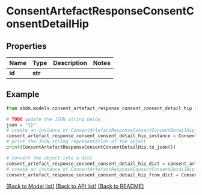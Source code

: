 # ConsentArtefactResponseConsentConsentDetailHip


## Properties

Name | Type | Description | Notes
------------ | ------------- | ------------- | -------------
**id** | **str** |  | 

## Example

```python
from abdm.models.consent_artefact_response_consent_consent_detail_hip import ConsentArtefactResponseConsentConsentDetailHip

# TODO update the JSON string below
json = "{}"
# create an instance of ConsentArtefactResponseConsentConsentDetailHip from a JSON string
consent_artefact_response_consent_consent_detail_hip_instance = ConsentArtefactResponseConsentConsentDetailHip.from_json(json)
# print the JSON string representation of the object
print(ConsentArtefactResponseConsentConsentDetailHip.to_json())

# convert the object into a dict
consent_artefact_response_consent_consent_detail_hip_dict = consent_artefact_response_consent_consent_detail_hip_instance.to_dict()
# create an instance of ConsentArtefactResponseConsentConsentDetailHip from a dict
consent_artefact_response_consent_consent_detail_hip_from_dict = ConsentArtefactResponseConsentConsentDetailHip.from_dict(consent_artefact_response_consent_consent_detail_hip_dict)
```
[[Back to Model list]](../README.md#documentation-for-models) [[Back to API list]](../README.md#documentation-for-api-endpoints) [[Back to README]](../README.md)



